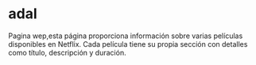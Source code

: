 # adal
Pagina wep,esta página proporciona información sobre varias películas disponibles en Netflix. Cada película tiene su propia sección con detalles como título, descripción y duración. 
